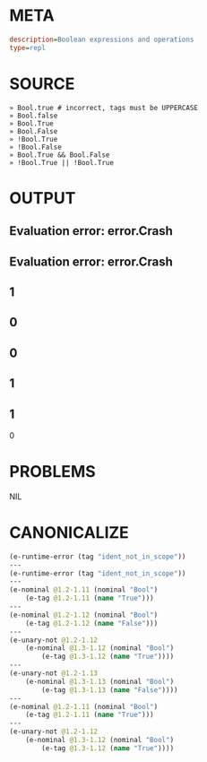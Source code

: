 # META
~~~ini
description=Boolean expressions and operations
type=repl
~~~
# SOURCE
~~~roc
» Bool.true # incorrect, tags must be UPPERCASE
» Bool.false
» Bool.True
» Bool.False
» !Bool.True
» !Bool.False
» Bool.True && Bool.False
» !Bool.True || !Bool.True
~~~
# OUTPUT
Evaluation error: error.Crash
---
Evaluation error: error.Crash
---
1
---
0
---
0
---
1
---
1
---
0
# PROBLEMS
NIL
# CANONICALIZE
~~~clojure
(e-runtime-error (tag "ident_not_in_scope"))
---
(e-runtime-error (tag "ident_not_in_scope"))
---
(e-nominal @1.2-1.11 (nominal "Bool")
	(e-tag @1.2-1.11 (name "True")))
---
(e-nominal @1.2-1.12 (nominal "Bool")
	(e-tag @1.2-1.12 (name "False")))
---
(e-unary-not @1.2-1.12
	(e-nominal @1.3-1.12 (nominal "Bool")
		(e-tag @1.3-1.12 (name "True"))))
---
(e-unary-not @1.2-1.13
	(e-nominal @1.3-1.13 (nominal "Bool")
		(e-tag @1.3-1.13 (name "False"))))
---
(e-nominal @1.2-1.11 (nominal "Bool")
	(e-tag @1.2-1.11 (name "True")))
---
(e-unary-not @1.2-1.12
	(e-nominal @1.3-1.12 (nominal "Bool")
		(e-tag @1.3-1.12 (name "True"))))
~~~
